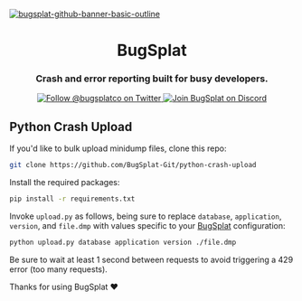 [![bugsplat-github-banner-basic-outline](https://user-images.githubusercontent.com/20464226/149019306-3186103c-5315-4dad-a499-4fd1df408475.png)](https://bugsplat.com)
<br/>
# <div align="center">BugSplat</div> 
### **<div align="center">Crash and error reporting built for busy developers.</div>**
<div align="center">
    <a href="https://twitter.com/BugSplatCo">
        <img alt="Follow @bugsplatco on Twitter" src="https://img.shields.io/twitter/follow/bugsplatco?label=Follow%20BugSplat&style=social">
    </a>
    <a href="https://discord.gg/K4KjjRV5ve">
        <img alt="Join BugSplat on Discord" src="https://img.shields.io/discord/664965194799251487?label=Join%20Discord&logo=Discord&style=social">
    </a>
</div>

## Python Crash Upload

If you'd like to bulk upload minidump files, clone this repo:

```bash
git clone https://github.com/BugSplat-Git/python-crash-upload
```

Install the required packages:

```bash
pip install -r requirements.txt
```

Invoke `upload.py` as follows, being sure to replace `database`, `application`, `version`, and `file.dmp` with values specific to your [BugSplat](https://bugsplat.com) configuration:

```bash
python upload.py database application version ./file.dmp
```

Be sure to wait at least 1 second between requests to avoid triggering a 429 error (too many requests).

Thanks for using BugSplat ❤️
